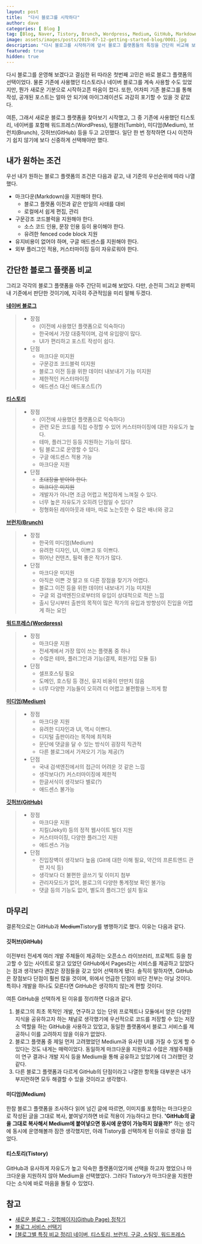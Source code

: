 ```yaml
---
layout: post
title:  "다시 블로그를 시작하다"
author: dave
categories: [ Blog ]
tag: [Blog, Naver, Tistory, Brunch, Wordpress, Medium, GitHub, Markdown, AdSense, 블로그, 네이버, 티스토리, 브런치, 워드프레스, 미디엄, 깃허브, 마크다운, 애드센스]
image: assets/images/posts/2019-07-12-getting-started-blog/0001.jpg
description: "다시 블로그를 시작하기에 앞서 블로그 플랫폼들의 특징을 간단히 비교해 보았다"
featured: true
hidden: true
---
```


다시 블로그를 운영해 보겠다고 결심한 뒤 따라온 첫번째 고민은 바로 블로그 플랫폼의 선택이었다. 물론 기존에 사용했던 티스토리나 네이버 블로그를 계속 사용할 수도 있었지만, 뭔가 새로운 기분으로 시작하고픈 마음이 컸다. 또한, 어차피 기존 블로그를 통해 작성, 공개된 포스트는 얼마 안 되기에 마이그레이션도 과감히 포기할 수 있을 것 같았다.



여튼, 그래서 새로운 블로그 플랫폼을 찾아보기 시작했고, 그 중 기존에 사용했던 티스토리, 네이버를 포함해 워드프레스(WordPress), 텀블러(Tumblr), 미디엄(Medium), 브런치(Brunch), 깃허브(GitHub) 등을 두고 고민했다. 일단 한 번 정착하면 다시 이전하기 쉽지 않기에 보다 신중하게 선택해야만 했다. 

  



## 내가 원하는 조건

우선 내가 원하는 블로그 플랫폼의 조건은 다음과 같고, 내 기준의 우선순위에 따라 나열했다.

 

- 마크다운(Markdown)을 지원해야 한다.
  - 블로그 플랫폼 이전과 같은 만일의 사태를 대비
  - 로컬에서 쉽게 편집, 관리
- 구문강조 코드블럭을 지원해야 한다.
  - 소스 코드 인용, 문장 인용 등이 용이해야 한다. 
  - 유려한 fenced code block 지원
- 유지비용이 없어야 하며, 구글 애드센스를 지원해야 한다.
- 외부 플러그인 적용, 커스터마이징 등이 자유로워야 한다.   

 



## 간단한 블로그 플랫폼 비교

그리고 각각의 블로그 플랫폼을 아주 간단히 비교해 보았다. 다만, 순전히 그리고 완벽히 내 기준에서 판단한 것이기에, 지극히 주관적임을 미리 말해 두겠다.

 



**[네이버 블로그](https://blog.naver.com/)**

> * 장점
>   * (이전에 사용했던 플랫폼으로 익숙하다)
>   * 한국에서 가장 대중적이며, 검색 유입량이 많다.
>   * UI가 편리하고 포스트 작성이 쉽다.
> * 단점
>   * 마크다운 미지원
>   * 구문강조 코드블럭 미지원
>   * 블로그 이전 등을 위한 데이터 내보내기 기능 미지원
>   * 제한적인 커스터마이징
>   * 애드센스 대신 애드포스트(?)

 



**[티스토리](https://www.tistory.com)**

> * 장점
>   * (이전에 사용했던 플랫폼으로 익숙하다)
>   * 관련 모든 코드를 직접 수정할 수 있어 커스터마이징에 대한 자유도가 높다.
>   * 테마, 플러그인 등등 지원하는 기능이 많다.
>   * 팀 블로그로 운영할 수 있다.
>   * 구글 애드센스 적용 가능
>   * 마크다운 지원
> * 단점
>   * ~~초대장을 받아야 한다.~~
>   * ~~마크다운 미지원~~
>   * 개발자가 아니면 조금 어렵고 복잡하게 느껴질 수 있다.
>   * 너무 높은 자유도가 오히려 단점일 수 있다?
>   * 정형화된 레이아웃과 테마, 따로 노는듯한 수 많은 배너와 광고

 



**[브런치(Brunch)](https://www.brunch.co.kr)**

> * 장점
>   * 한국의 미디엄(Medium)
>   * 유려한 디자인, UI, 이쁘고 또 이쁘다.
>   * 뛰어난 컨텐츠, 필력 좋은 작가가 많다.
> * 단점
>   * 마크다운 미지원
>   * 아직은 이쁜 것 말고 또 다른 장점을 찾기가 어렵다.
>   * 블로그 이전 등을 위한 데이터 내보내기 기능 미지원
>   * 구글 외 검색엔진으로부터의 유입이 상대적으로 적은 느낌
>   * 출시 당시부터 출판의 목적이 많은 작가의 유입과 방향성이 진입을 어렵게 하는 요인



 

**[워드프레스(Wordpress)](https://www.wordpress.com/)**

> * 장점
>   * 마크다운 지원
>   * 전세계에서 가장 많이 쓰는 플랫폼 중 하나
>   * 수많은 테마, 플러그인과 기능(결제, 회원가입 모듈 등)
> * 단점
>   * 셀프호스팅 필요
>   * 도메인, 호스팅 등 갱신, 유지 비용이 만만치 않음
>   * 너무 다양한 기능들이 오히려 더 어렵고 불편함을 느끼게 함

 



**[미디엄(Medium)](https://www.medium.com/)**

> * 장점
>   * 마크다운 지원
>   * 유려한 디자인과 UI, 역시 이쁘다.
>   * 디지털 출판이라는 목적에 최적화
>   * 문단에 댓글을 달 수 있는 방식이 굉장히 직관적
>   * 다른 블로그에서 가져오기 기능 제공(?)
> * 단점
>   * 국내 검색엔진에서의 접근이 어려운 것 같은 느낌
>   * 생각보다(?) 커스터마이징에 제한적
>   * 한글서식이 생각보다 별로(?)
>   * 애드센스 불가능

 



**[깃허브(GitHub)](https://github.com/)**

> * 장점
>   * 마크다운 지원
>   * 지킬(Jekyll) 등의 정적 웹사이트 빌더 지원
>   * 커스터마이징, 다양한 플러그인 지원
>   * 애드센스 가능
> * 단점
>   * 진입장벽이 생각보다 높음 (Git에 대한 이해 필요, 약간의 프론트엔드 관련 지식 등)
>   * 생각보다 더 불편한 글쓰기 및 이미지 첨부
>   * 관리자모드가 없어, 블로그의 다양한 통계정보 확인 불가능
>   * 댓글 등의 기능도 없어, 별도의 플러그인 설치 필요  


## 마무리

결론적으로는 GitHub과 ~~Medium~~Tistory를 병행하기로 했다. 이유는 다음과 같다.

 
#### 깃허브(GitHub)

이전부터 전세계 여러 개발 주체들이 제공하는 오픈소스 라이브러리, 프로젝트 등을 참고할 수 있는 사이트로 알고 있었던 GitHub에서 Pages라는 서비스를 제공하고 있었다는 점과 생각보다 괜찮은 장점들을 갖고 있어 선택하게 됐다. 솔직히 말하자면, GitHub은 장점보다 단점이 훨씬 많을 것이며, 위에서 언급한 단점이 비단 전부는 아닐 것이다. 특히나 개발을 하나도 모른다면 GitHub은 생각하지 않는게 편할 것이다.  

여튼 GitHub을 선택하게 된 이유를 정리하면 다음과 같다.  

1. 블로그의 최초 목적인 개발, 연구하고 있는 단위 프로젝트나 모듈에서 얻은 다양한 지식을 공유하고자 하는 채널로 생각했기에 우선적으로 코드를 저장할 수 있는 저장소 역할을 하는 GitHub을 사용하고 있었고, 동일한 플랫폼에서 블로그 서비스를 제공하니 이를 고려하지 않을 이유가 없었다. 
2. 블로그 플랫폼 중 제일 먼저 고려했었던 Medium과 유사한 UI를 가질 수 있게 할 수 있다는 것도 내게는 매력이었다. 동일하게 마크다운을 지원하고 수많은 개발주체들이 연구 결과나 개발 지식 등을 Medium을 통해 공유하고 있었기에 더 그러했던 것 같다. 
3. 다른 블로그 플랫폼과 다르게 GitHub의 단점이라고 나열한 항목들 대부분은 내가 부지런하면 모두 해결할 수 있을 것이라고 생각했다.


#### 미디엄(Medium)
한참 블로그 플랫폼을 조사하다 읽어 넘긴 글에 따르면, 이미지를 포함하는 마크다운으로 작성된 글을 그대로 복사, 붙여넣기하면 바로 적용이 가능하다고 한다. **'GitHub의 글을 그대로 복사해서 Medium에 붙여넣으면 동시에 운영이 가능하지 않을까?'** 하는 생각에 동시에 운영해볼까 잠깐 생각했지만, 아래 Tistory를 선택하게 된 이유로 생각을 접었다.  


#### 티스토리(Tistory)
GitHub과 유사하게 자유도가 높고 익숙한 플랫폼이었기에 선택을 하고자 했었으나 마크다운을 지원하지 않아 Medium을 선택했었다. 그러다 Tistory가 마크다운을 지원한다는 소식에 바로 마음을 돌릴 수 있었다.   


## 참고

* [새로운 블로그 - 깃헙페이지(Github Page) 정착기](https://hyungyunlim.github.io/2017-06-11/start-blogging)
* [블로그 서비스 선택기](https://medium.com/@wondersoong/블로그-서비스-선택기-9e2ca4a7a14a)
* [[블로그별 특징 비교 정리] 네이버, 티스토리, 브런치, 구글, 스팀잇, 워드프레스](https://m.blog.naver.com/ji_sung31/221275917945)


